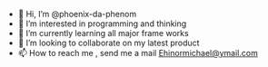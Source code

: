 - 👋 Hi, I’m @phoenix-da-phenom
- 👀 I’m interested in programming and thinking 
- 🌱 I’m currently learning all major frame works
- 💞️ I’m looking to collaborate on my latest product 
- 📫 How to reach me , send me a mail Ehinormichael@ymail.com

<!---
phoenix-da-phenom/phoenix-da-phenom is a ✨ special ✨ repository because its `README.md` (this file) appears on your GitHub profile.
You can click the Preview link to take a look at your changes.
--->
